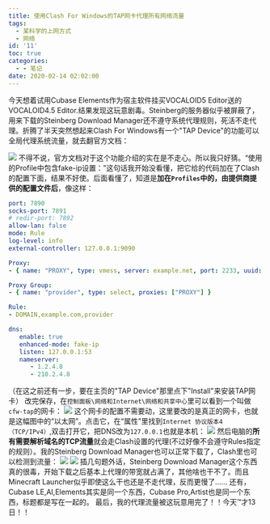 ```yaml
---
title: 使用Clash For Windows的TAP网卡代理所有网络流量
tags:
  - 某科学的上网方式
  - 网络
id: '11'
toc: true
categories:
  - - 笔记
date: 2020-02-14 02:02:00
---
```


今天想着试用Cubase Elements作为宿主软件挂买VOCALOID5 Editor送的VOCALOID4.5 Editor.结果发现这玩意剧毒。Steinberg的服务器似乎被屏蔽了，用来下载的Steinberg Download Manager还不遵守系统代理规则，死活不走代理。折腾了半天突然想起来Clash For Windows有一个"TAP Device"的功能可以全局代理系统流量，就去翻官方文档：
<!-- more -->
![](https://cdn.xkww3n.life/%E6%89%B9%E6%B3%A8%202020-02-13%20150829.png)
不得不说，官方文档对于这个功能介绍的实在是不走心。所以我只好猜。“使用的Profile中包含fake-ip设置：”这句话我开始没看懂，把它给的代码加在了Clash的配置下面，结果不好使。后面看懂了，知道是**加在`Profiles`中的，由提供商提供的配置文件后**，像这样：

```yaml
port: 7890
socks-port: 7891
# redir-port: 7892
allow-lan: false
mode: Rule
log-level: info
external-controller: 127.0.0.1:9090

Proxy:
- { name: "PROXY", type: vmess, server: example.net, port: 2233, uuid: 0000-0000-0000-0000, alterId: 2, cipher: none, tls: false }

Proxy Group:
- { name: "provider", type: select, proxies: ["PROXY"] }

Rule:
- DOMAIN,example.com,provider

dns:
   enable: true
   enhanced-mode: fake-ip
   listen: 127.0.0.1:53
   nameserver:
      - 1.2.4.8
      - 210.2.4.8
```

（在这之前还有一步，要在主页的"TAP Device"那里点下"Install"来安装TAP网卡） 改完保存，在`控制面板\网络和Internet\网络和共享中心`里可以看到一个叫做`cfw-tap`的网卡： ![](https://cdn.xkww3n.life/%E6%89%B9%E6%B3%A8%202020-02-13%20152548.png) 这个网卡的配置不需要动，这里要改的是真正的网卡，也就是这幅图中的“以太网”。点击它，在“属性”里找到`Internet 协议版本4（TCP/IPv4）`,双击打开它，把DNS改为`127.0.0.1`也就是本机： ![](https://cdn.xkww3n.life/%E6%89%B9%E6%B3%A8%202020-02-13%20153110.png) 然后电脑的**所有需要解析域名的TCP流量**就会走Clash设置的代理(不过好像不会遵守Rules指定的规则）。我的Steinberg Download Manager也可以正常下载了，Clash里也可以检测到流量： ![](https://cdn.xkww3n.life/%E6%89%B9%E6%B3%A8%202020-02-13%20153433.png) ![](https://cdn.xkww3n.life/%E6%89%B9%E6%B3%A8%202020-02-13%20153543.png) 插几句题外话，Steinberg Download Manager这个东西真的很毒，开始下载之后基本上代理的带宽就占满了，其他啥也干不了。而且Minecraft Launcher似乎即使这么干也还是不走代理，反而更慢了…… 还有，Cubase LE,AI,Elements其实是同一个东西，Cubase Pro,Artist也是同一个东西，标题都是写在一起的。 最后，我的代理流量被这玩意用完了！！今天™才13日！！